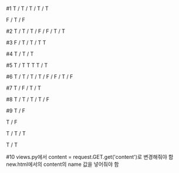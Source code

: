 #1
T / T / T / T / T

F / T / F

#2
T / T / T / F / F / T / T

#3
F / T / T / T
T

#4
T / T / T

#5
T / T
T
T
T / T

#6
T / T / T / T / F / F / T / F

#7
T / F / T / T

#8
T / T / T / T / F

#9
T / F

T / F

T / T / T

T / T

#10
views.py에서 content = request.GET.get('content')로 변경해줘야 함
new.html에서의 content의 name 값을 넣어줘야 함

